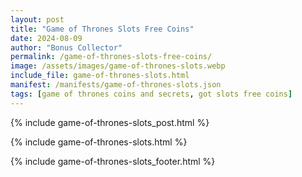 ```yaml
---
layout: post
title: "Game of Thrones Slots Free Coins"
date: 2024-08-09
author: "Bonus Collector"
permalink: /game-of-thrones-slots-free-coins/
image: /assets/images/game-of-thrones-slots.webp
include_file: game-of-thrones-slots.html
manifest: /manifests/game-of-thrones-slots.json
tags: [game of thrones coins and secrets, got slots free coins]
---
```


{% include game-of-thrones-slots_post.html %}

{% include game-of-thrones-slots.html %}

{% include game-of-thrones-slots_footer.html %}